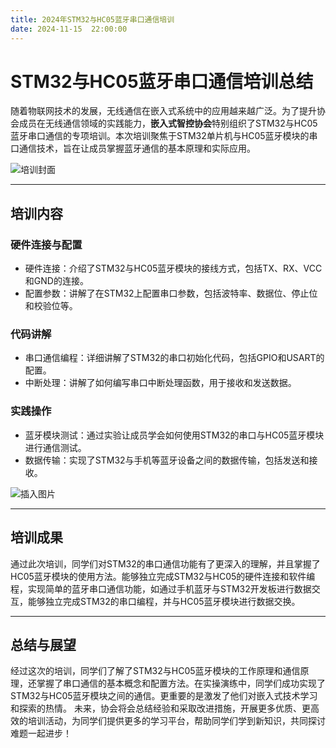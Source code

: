 ```yaml
---
title: 2024年STM32与HC05蓝牙串口通信培训
date: 2024-11-15  22:00:00
---
```

# STM32与HC05蓝牙串口通信培训总结
随着物联网技术的发展，无线通信在嵌入式系统中的应用越来越广泛。为了提升协会成员在无线通信领域的实践能力，**嵌入式智控协会**特别组织了STM32与HC05蓝牙串口通信的专项培训。本次培训聚焦于STM32单片机与HC05蓝牙模块的串口通信技术，旨在让成员掌握蓝牙通信的基本原理和实际应用。

![培训封面](https://pic.imgdb.cn/item/67544004d0e0a243d4dfc5f5.jpg)

---

## 培训内容
### 硬件连接与配置
- 硬件连接：介绍了STM32与HC05蓝牙模块的接线方式，包括TX、RX、VCC和GND的连接。
- 配置参数：讲解了在STM32上配置串口参数，包括波特率、数据位、停止位和校验位等。
### 代码讲解
- 串口通信编程：详细讲解了STM32的串口初始化代码，包括GPIO和USART的配置。
- 中断处理：讲解了如何编写串口中断处理函数，用于接收和发送数据。
### 实践操作
- 蓝牙模块测试：通过实验让成员学会如何使用STM32的串口与HC05蓝牙模块进行通信测试。
- 数据传输：实现了STM32与手机等蓝牙设备之间的数据传输，包括发送和接收。

![插入图片](https://pic.imgdb.cn/item/67544240d0e0a243d4dfc6bc.jpg)

---

## 培训成果
通过此次培训，同学们对STM32的串口通信功能有了更深入的理解，并且掌握了HC05蓝牙模块的使用方法。能够独立完成STM32与HC05的硬件连接和软件编程，实现简单的蓝牙串口通信功能，如通过手机蓝牙与STM32开发板进行数据交互，能够独立完成STM32的串口编程，并与HC05蓝牙模块进行数据交换。

---

## 总结与展望
经过这次的培训，同学们了解了STM32与HC05蓝牙模块的工作原理和通信原理，还掌握了串口通信的基本概念和配置方法。在实操演练中，同学们成功实现了STM32与HC05蓝牙模块之间的通信。更重要的是激发了他们对嵌入式技术学习和探索的热情。
未来，协会将会总结经验和采取改进措施，开展更多优质、更高效的培训活动，为同学们提供更多的学习平台，帮助同学们学到新知识，共同探讨难题一起进步！
